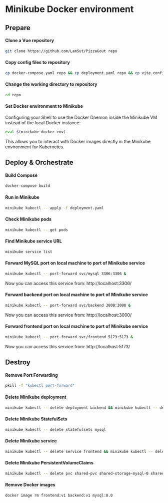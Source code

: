 # Minikube Docker environment

## Prepare
#### Clone a Vue repository
```bash
git clone https://github.com/LamSut/PizzaGout repo
```
#### Copy config files to repository
```bash
cp docker-compose.yaml repo && cp deployment.yaml repo && cp vite.config.js repo/frontend
```
#### Change the working directory to repository
```bash
cd repo
```
#### Set Docker environment to Minikube
Configuring your Shell to use the Docker Daemon inside the Minikube VM instead of the local Docker instance:  

```bash
eval $(minikube docker-env)
```

This allows you to interact with Docker images directly in the Minikube environment for Kubernetes.

## Deploy & Orchestrate
#### Build Compose
```bash
docker-compose build
```
#### Run in Minikube
```bash
minikube kubectl -- apply -f deployment.yaml
```
#### Check Minikube pods
```bash
minikube kubectl -- get pods
```
#### Find Minikube service URL
```bash
minikube service list
```
#### Forward MySQL port on local machine to port of Minikube service
```bash
minikube kubectl -- port-forward svc/mysql 3306:3306 &
```
Now you can access this service from: http://localhost:3306/
#### Forward backend port on local machine to port of Minikube service
```bash
minikube kubectl -- port-forward svc/backend 3000:3000 &
```
Now you can access this service from: http://localhost:3000/
#### Forward frontend port on local machine to port of Minikube service
```bash
minikube kubectl -- port-forward svc/frontend 5173:5173 &
```
Now you can access this service from: http://localhost:5173/

## Destroy
#### Remove Port Forwarding
```bash
pkill -f "kubectl port-forward"
```
#### Delete Minikube deployment
```bash
minikube kubectl -- delete deployment backend && minikube kubectl -- delete deployment frontend
```
#### Delete Minikube StatefulSets
```bash
minikube kubectl -- delete statefulsets mysql
```
#### Delete Minikube service
```bash
minikube kubectl -- delete service frontend && minikube kubectl -- delete service backend && minikube kubectl -- delete service mysql
```
#### Delete Minikube PersistentVolumeClaims
```bash
minikube kubectl -- delete pvc shared-pvc shared-storage-mysql-0 shared-storage-mysql-1
```
#### Remove Docker images
```bash
docker image rm frontend:v1 backend:v1 mysql:8.0
```
